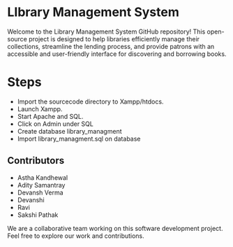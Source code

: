 # LIbrary Management System
Welcome to the Library Management System GitHub repository! This open-source project is designed to help libraries efficiently manage their collections, streamline the lending process, and provide patrons with an accessible and user-friendly interface for discovering and borrowing books.


# Steps
- Import the sourcecode directory to Xampp/htdocs.
- Launch Xampp.
- Start Apache and SQL.
- Click on Admin under SQL 
- Create database library_managment
- Import library_managment.sql on database

## Contributors
- Astha Kandhewal
- Adity Samantray
- Devansh Verma
- Devanshi
- Ravi
- Sakshi Pathak

We are a collaborative team working on this software development project. Feel free to explore our work and contributions.
